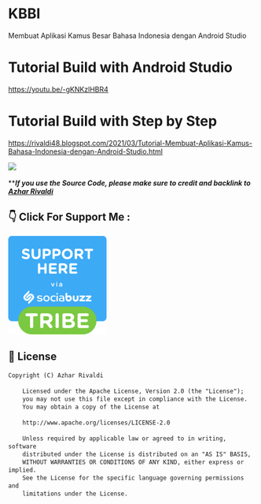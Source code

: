 # KBBI
Membuat Aplikasi Kamus Besar Bahasa Indonesia dengan Android Studio

# Tutorial Build with Android Studio
https://youtu.be/-gKNKzlHBR4

# Tutorial Build with Step by Step
https://rivaldi48.blogspot.com/2021/03/Tutorial-Membuat-Aplikasi-Kamus-Bahasa-Indonesia-dengan-Android-Studio.html

<img src="https://1.bp.blogspot.com/-8_0RJnmNoAs/YFBocRhSnII/AAAAAAAAHys/9JWpJIc3yuobnOAqZB7E1PIDMg5KyaNWQCLcBGAsYHQ/s1280/Tutorial%2BMembuat%2BAplikasi%2BKamus%2BBahasa%2BIndonesia%2Bdengan%2BAndroid%2BStudio.png" data-canonical-src="https://1.bp.blogspot.com/-8_0RJnmNoAs/YFBocRhSnII/AAAAAAAAHys/9JWpJIc3yuobnOAqZB7E1PIDMg5KyaNWQCLcBGAsYHQ/s1280/Tutorial%2BMembuat%2BAplikasi%2BKamus%2BBahasa%2BIndonesia%2Bdengan%2BAndroid%2BStudio.png" style="max-width:100%;">

*****If you use the Source Code, please make sure to credit and backlink to [Azhar Rivaldi](https://rivaldi48.blogspot.com/)***

## 👇 Click For Support Me :
<a href="https://sociabuzz.com/azharrvldi_/donate"> 
<img src="https://github.com/AzharRivaldi/AzharRivaldi/blob/master/Support%20Here.png" width="200" height="200"></a>

## 📄 License

```
Copyright (C) Azhar Rivaldi

    Licensed under the Apache License, Version 2.0 (the "License");
    you may not use this file except in compliance with the License.
    You may obtain a copy of the License at

    http://www.apache.org/licenses/LICENSE-2.0

    Unless required by applicable law or agreed to in writing, software
    distributed under the License is distributed on an "AS IS" BASIS,
    WITHOUT WARRANTIES OR CONDITIONS OF ANY KIND, either express or implied.
    See the License for the specific language governing permissions and
    limitations under the License.

```
